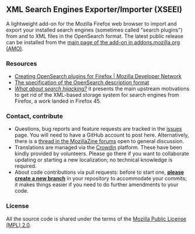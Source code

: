 XML Search Engines Exporter/Importer (XSEEI)
--------------------------------------------

A lightweight add-on for the Mozilla Firefox web browser to import and export your installed search engines (sometimes called "search plugins") from and to XML files in the OpenSearch format.
The latest public release can be installed from the [main page of the add-on in addons.mozilla.org (AMO)](https://addons.mozilla.org/addon/search-engines-export-import).


### Resources

* [Creating OpenSearch plugins for Firefox | Mozilla Developer Network](https://developer.mozilla.org/en-US/Add-ons/Creating_OpenSearch_plugins_for_Firefox)
* [The specification of the OpenSearch description format](http://www.opensearch.org/Specifications/OpenSearch/1.1#OpenSearch_description_document)
* [*What about search hijacking?*](http://blog.queze.net/post/2015/11/02/What-about-search-hijacking) it presents the main upstream motivations to get rid of the XML-based storage system for search engines from Firefox, a work landed in Firefox 45.


### Contact, contribute

* Questions, bug reports and feature requests are tracked in the [issues](https://github.com/nohamelin/xseei/issues) page. You will need to have a GitHub account to post here. Alternatively, there is a [thread in the MozillaZine forums](http://forums.mozillazine.org/viewtopic.php?f=48&t=3020165) open to general discussion.
* Translations are managed via the [Crowdin](https://crowdin.com/project/xseei) platform. These have been kindly provided by volunteers. Please go there if you want to collaborate updating or starting a new localization; no technical knowledge is required.
* About code contributions via pull requests: before to start one, [**please create a new branch**](https://help.github.com/articles/creating-a-pull-request/) in your repository to accommodate your commits; it makes things easier if you need to do further amendments to your code.


### License

All the source code is shared under the terms of the [Mozilla Public License (MPL) 2.0](http://www.mozilla.org/MPL/2.0/).
